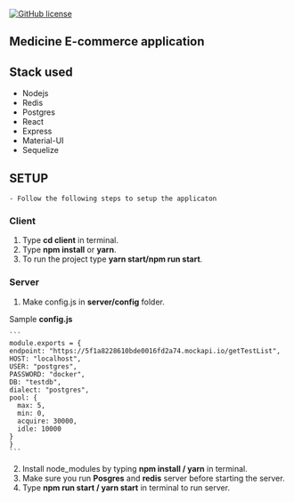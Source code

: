 [![GitHub license](https://img.shields.io/github/license/officialsanjaysharma/medicine-ecommerce-application?style=flat-square)](https://github.com/officialsanjaysharma/medicine-ecommerce-application/blob/master/License)

## Medicine E-commerce application

## Stack used

- Nodejs
- Redis
- Postgres
- React
- Express
- Material-UI
- Sequelize

## SETUP

    - Follow the following steps to setup the applicaton

### Client

1. Type <b>cd client</b> in terminal.
2. Type <b>npm install</b> or <b>yarn</b>.
3. To run the project type <b>yarn start/npm run start</b>.

### Server

1. Make config.js in <b>server/config</b> folder.

Sample <b>config.js</b>

    ```
    module.exports = {
    endpoint: "https://5f1a8228610bde0016fd2a74.mockapi.io/getTestList",
    HOST: "localhost",
    USER: "postgres",
    PASSWORD: "docker",
    DB: "testdb",
    dialect: "postgres",
    pool: {
      max: 5,
      min: 0,
      acquire: 30000,
      idle: 10000
    }
    }
    ```

2. Install node_modules by typing <b>npm install / yarn</b> in terminal.
3. Make sure you run <b>Posgres</b> and <b>redis</b> server before starting the server.
4. Type <b>npm run start / yarn start</b> in terminal to run server.
